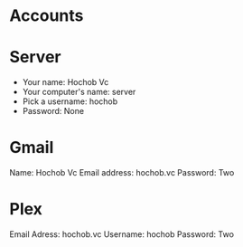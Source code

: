 # Accounts

# Server

- Your name: Hochob Vc
- Your computer's name: server
- Pick a username: hochob
- Password: None

# Gmail

Name: Hochob Vc
Email address: hochob.vc
Password: Two

# Plex

Email Adress: hochob.vc
Username: hochob
Password: Two

